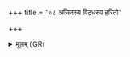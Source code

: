 +++
title = "०८ असितस्य विद्रधस्य हरितो"

+++
<details><summary>मूलम् (GR)</summary>

असितस्य विद्रधस्य  
हरितो यश् च विद्रधः ।  
निमङ्क्षी विद्रधानां यो  
मृजन्ती ताꣳ अजीजभत् ॥
</details>